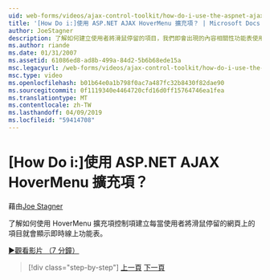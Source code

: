 ```yaml
---
uid: web-forms/videos/ajax-control-toolkit/how-do-i-use-the-aspnet-ajax-hovermenu-extender
title: '[How Do i:]使用 ASP.NET AJAX HoverMenu 擴充項？ | Microsoft Docs'
author: JoeStagner
description: 了解如何建立使用者將滑鼠停留的項目，我們即會出現的內容相關性功能表使用 HoverMenu 擴充項控制項...
ms.author: riande
ms.date: 01/31/2007
ms.assetid: 61086ed8-ad8b-499a-84d2-5b6b68ede15a
msc.legacyurl: /web-forms/videos/ajax-control-toolkit/how-do-i-use-the-aspnet-ajax-hovermenu-extender
msc.type: video
ms.openlocfilehash: b01b64e0a1b798f0ac7a487fc32b8430f82dae90
ms.sourcegitcommit: 0f1119340e4464720cfd16d0ff15764746ea1fea
ms.translationtype: MT
ms.contentlocale: zh-TW
ms.lasthandoff: 04/09/2019
ms.locfileid: "59414708"
---
```

# <a name="how-do-i-use-the-aspnet-ajax-hovermenu-extender"></a>[How Do i:]使用 ASP.NET AJAX HoverMenu 擴充項？

藉由[Joe Stagner](https://github.com/JoeStagner)

了解如何使用 HoverMenu 擴充項控制項建立每當使用者將滑鼠停留的網頁上的項目就會顯示即時線上功能表。

[&#9654;觀看影片 （7 分鐘）](https://channel9.msdn.com/Blogs/ASP-NET-Site-Videos/how-do-i-use-the-aspnet-ajax-hovermenu-extender)

> [!div class="step-by-step"]
> [上一頁](how-do-i-use-the-aspnet-ajax-filteredtextbox-extender.md)
> [下一頁](how-do-i-use-the-aspnet-ajax-togglebutton-extender.md)

